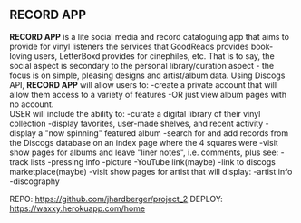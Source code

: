 ## RECORD APP

**RECORD APP** is a lite social media and record cataloguing app that aims to provide for vinyl listeners the services that GoodReads provides book-loving users, LetterBoxd provides for cinephiles, etc. That is to say, the social aspect is secondary to the personal library/curation aspect - the focus is on simple, pleasing designs and artist/album data. Using Discogs API, **RECORD APP** will allow users to:
	-create a private account that will allow them access to a variety of features
	-OR just view album pages with no account.  
USER will include the ability to: 
	-curate a digital library of their vinyl collection
	-display favorites, user-made shelves, and recent activity
	-display a "now spinning" featured album
	-search for and add records from the Discogs database on an index page where the 4 squares were
	-visit show pages for albums and leave "liner notes", i.e. comments, plus see:
		-track lists
		-pressing info
		-picture
		-YouTube link(maybe)
		-link to discogs marketplace(maybe)
	-visit show pages for artist that will display:
		-artist info
		-discography

REPO: https://github.com/jhardberger/project_2
DEPLOY: https://waxxy.herokuapp.com/home